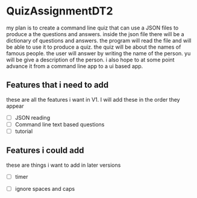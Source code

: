 # QuizAssignmentDT2
 my plan is to create a command line quiz that can use a JSON files to produce a the questions and answers. inside the json file there will be a dictionary of questions and answers. the program will read the file and will be able to use it to produce a quiz. the quiz will be about the names of famous people. the user will answer by writing the name of the person. yu will be give a description of the person. i also hope to at some point advance it from a command line app to a ui based app.


 ## Features that i need to add
 these are all the features i want in V1.
 I will add these in the order they appear
 - [ ] JSON reading
 - [ ] Command line text based questions
 - [ ] tutorial

## Features i could add
these are things i want to add in later versions
- [ ] timer
- [ ] ignore spaces and caps


